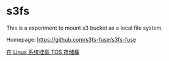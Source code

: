 # s3fs

This is a experiment to mount s3 bucket as a local file system.

Homepage: https://github.com/s3fs-fuse/s3fs-fuse

[在 Linux 系统挂载 TOS 存储桶](https://www.volcengine.com/docs/6349/871351)
